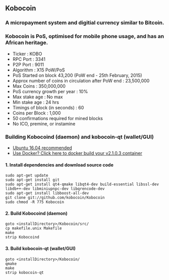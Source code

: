 ## Kobocoin
### A micropayment system and digitial currency similar to Bitcoin. 
### Kobocoin is PoS, optimised for mobile phone usage, and has an African heritage.


+ Ticker : KOBO
+ RPC Port : 3341
+ P2P Port : 9011
+ Algorithm : X15 PoW/PoS
+ PoS Started on block 43,200 (PoW end - 25th February, 2015)
+ Approx number of coins in circulation after PoW end : 23,500,000
+ Max Coins : 350,000,000
+ PoS currency growth per year : 10%
+ Max stake age : No max
+ Min stake age : 24 hrs
+ Timings of block (in seconds) : 60
+ Coins per Block : 1,000
+ 50 confirmations required for mined blocks
+ No ICO, premine, or instamine

### Building Kobocoind (daemon) and kobocoin-qt (wallet/GUI)
+ [Ubuntu 16.04 recommended](http://releases.ubuntu.com/16.04/ "Ubuntu 16.04")
+ [Use Docker? Click here to docker build your v2.1.0.3 container](https://github.com/kobocoin/dockerfiles/tree/master/v2103-stable "Dockerfiles")

#### 1. Install dependencies and download source code
```
sudo apt-get update
sudo apt-get install git
sudo apt-get install qt4-qmake libqt4-dev build-essential libssl-dev libdb++-dev libminiupnpc-dev libqrencode-dev
sudo apt-get install libboost-all-dev
git clone git://github.com/kobocoin/Kobocoin
sudo chmod -R 775 Kobocoin
```
#### 2. Build Kobocoind (daemon)
```
goto <installDirectory>/Kobocoin/src/
cp makefile.unix Makefile
make
strip Kobocoind
```

#### 3. Build kobocoin-qt (wallet/GUI)
```
goto <installDirectory>/Kobocoin/
qmake
make
strip kobocoin-qt
```
